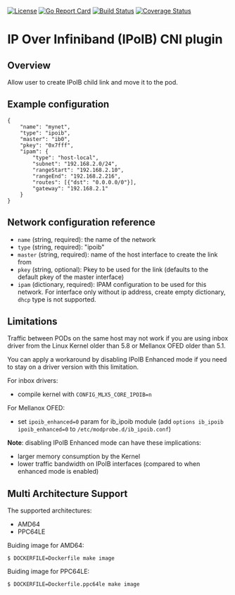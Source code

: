 [![License](https://img.shields.io/badge/License-Apache%202.0-blue.svg)](http://www.apache.org/licenses/LICENSE-2.0)
[![Go Report Card](https://goreportcard.com/badge/github.com/Mellanox/ipoib-cni)](https://goreportcard.com/report/github.com/Mellanox/ipoib-cni)
[![Build Status](https://travis-ci.com/Mellanox/ipoib-cni.svg?branch=master)](https://travis-ci.com/Mellanox/ipoib-cni)
[![Coverage Status](https://coveralls.io/repos/github/Mellanox/ipoib-cni/badge.svg)](https://coveralls.io/github/Mellanox/ipoib-cni)

# IP Over Infiniband (IPoIB) CNI plugin

## Overview

Allow user to create IPoIB child link and move it to the pod.

## Example configuration

```
{
	"name": "mynet",
	"type": "ipoib",
	"master": "ib0",
	"pkey": "0x7fff",
	"ipam": {
        "type": "host-local",
        "subnet": "192.168.2.0/24",
        "rangeStart": "192.168.2.10",
        "rangeEnd": "192.168.2.216",
        "routes": [{"dst": "0.0.0.0/0"}],
        "gateway": "192.168.2.1"
    }
}
```

## Network configuration reference

* `name` (string, required): the name of the network
* `type` (string, required): "ipoib"
* `master` (string, required): name of the host interface to create the link from
* `pkey` (string, optional): Pkey to be used for the link (defaults to the default pkey of the master interface)
* `ipam` (dictionary, required): IPAM configuration to be used for this network. For interface only without ip address, create empty dictionary, `dhcp` type is not supported.

## Limitations

Traffic between PODs on the same host may not work if you are using inbox driver from the Linux Kernel older than 5.8 or Mellanox OFED older than 5.1.

You can apply a workaround by disabling IPoIB Enhanced mode if you need to stay on a driver version with this limitation.

For inbox drivers:
* compile kernel with `CONFIG_MLX5_CORE_IPOIB=n`

For Mellanox OFED:
* set `ipoib_enhanced=0` param for ib_ipoib module (add `options ib_ipoib ipoib_enhanced=0` to `/etc/modprobe.d/ib_ipoib.conf`)

**Note**: disabling IPoIB Enhanced mode can have these implications:
* larger memory consumption by the Kernel
* lower traffic bandwidth on IPoIB interfaces (compared to when enhanced mode is enabled)

## Multi Architecture Support
The supported architectures:
* AMD64
* PPC64LE

Buiding image for AMD64:
```
$ DOCKERFILE=Dockerfile make image 
```
Buiding image for PPC64LE:
```
$ DOCKERFILE=Dockerfile.ppc64le make image        
```
